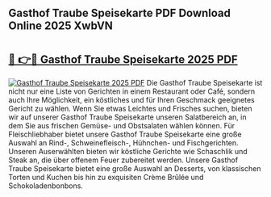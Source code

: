 ## Gasthof Traube Speisekarte PDF Download Online 2025 XwbVN

# <h2><a href="http://gc95l6u.nevu.top/?p=Gasthof+Traube+Speisekarte">🔗 👉🔴 Gasthof Traube Speisekarte 2025 PDF</a></h2>

[![Gasthof Traube Speisekarte 2025 PDF](https://i.imgur.com/dBaPXMq.png)](http://gc95l6u.nevu.top/?p=Gasthof+Traube+Speisekarte)
Die Gasthof Traube Speisekarte ist nicht nur eine Liste von Gerichten in einem Restaurant oder Café, sondern auch Ihre Möglichkeit, ein köstliches und für Ihren Geschmack geeignetes Gericht zu wählen. Wenn Sie etwas Leichtes und Frisches suchen, bieten wir auf unserer Gasthof Traube Speisekarte unseren Salatbereich an, in dem Sie aus frischen Gemüse- und Obstsalaten wählen können. Für Fleischliebhaber bietet unsere Gasthof Traube Speisekarte eine große Auswahl an Rind-, Schweinefleisch-, Hühnchen- und Fischgerichten. Unseren Auserwählten bieten wir köstliche Gerichte wie Schaschlik und Steak an, die über offenem Feuer zubereitet werden. Unsere Gasthof Traube Speisekarte bietet eine große Auswahl an Desserts, von klassischen Torten und Kuchen bis hin zu exquisiten Crème Brûlée und Schokoladenbonbons.
